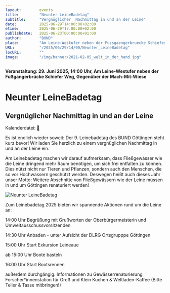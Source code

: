 ```yaml
---
layout:        events
title:         "Neunter LeineBadetag"
subtitle:      "Vergnüglicher  Nachmittag in und an der Leine"
date:          2025-06-29T14:00:00+02:00
etime:         2025-06-29T17:00:00+02:00
publishdate:   2025-06-23T00:00:00+01:00
author:        "BUND"
place:         "Am Leine-Westufer neben der Fussgaengerbruecke Schiefer Weg Gegenueber der Mach-Mit-Wiese"
URL:           "/2025/06/29/14/00/Neunter_LeineBadetag"
locURL:        ""
image:         "/img/banner/2021-02-05_welt_in_der_hand.jpg"
---
```


**Veranstaltung: 29. Juni 2025, 14:00 Uhr, Am Leine-Westufer neben der Fußgängerbrücke Schiefer Weg, Gegenüber der Mach-Mit-Wiese**

Neunter LeineBadetag
===========

Vergnüglicher  Nachmittag in und an der Leine
-----------


Kalenderdatei: [📆](/ics/2025-06-29_14-00_neunter_leinebadetag.ics)

Es ist endlich wieder soweit: Der 9. Leinebadetag des BUND Göttingen steht kurz bevor! Wir laden Sie herzlich zu einem vergnüglichen Nachmittag in und an der Leine ein.

Am Leinebadetag machen wir darauf aufmerksam, dass Fließgewässer wie die Leine dringend mehr Raum benötigen, um sich frei entfalten zu können. Dies nützt nicht nur Tieren und Pflanzen, sondern auch den Menschen, die so vor Hochwassern geschützt werden. Deswegen heißt auch dieses Jahr unser Motto: Weitere Abschnitte von Fließgewässern wie der Leine müssen in und um Göttingen renaturiert werden!

![Neunter LeineBadetag](/img/event/2025-06-29-Leinebadetag.jpg)

Zum Leinebadetag 2025 bieten wir spannende Aktionen rund um die Leine an:

14:00 Uhr Begrüßung mit Grußworten der Oberbürgermeisterin und Umweltausschussvorsitzenden

14:30 Uhr Anbaden - unter Aufsicht der DLRG Ortsgrupppe Göttingen

15:00 Uhr Start Exkursion Leineaue

ab 15:00 Uhr Boote basteln

16:00 Uhr Start Bootsrennen

außerdem durchgängig: Informationen zu Gewässerrenaturierung Forscher*innenstation für Groß und Klein Kuchen & Weltladen-Kaffee (Bitte Teller & Tasse mitbringen!)

